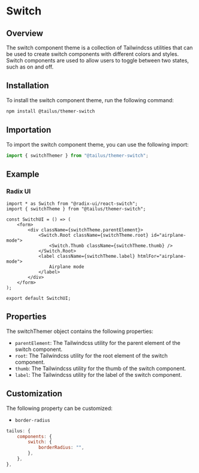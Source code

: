 # Switch

## Overview

The switch component theme is a collection of Tailwindcss utilities that can be used to create switch components with different colors and styles. Switch components are used to allow users to toggle between two states, such as on and off.

## Installation

To install the switch component theme, run the following command:

```bash
npm install @tailus/themer-switch
```

## Importation

To import the switch component theme, you can use the following import:

```js
import { switchThemer } from "@tailus/themer-switch";
```

## Example

### Radix UI

```tsx
import * as Switch from "@radix-ui/react-switch";
import { switchTheme } from "@tailus/themer-switch";

const SwitchUI = () => (
    <form>
        <div className={switchTheme.parentElement}>
            <Switch.Root className={switchTheme.root} id="airplane-mode">
                <Switch.Thumb className={switchTheme.thumb} />
            </Switch.Root>
            <label className={switchTheme.label} htmlFor="airplane-mode">
                Airplane mode
            </label>
        </div>
    </form>
);

export default SwitchUI;
```

## Properties

The switchThemer object contains the following properties:

-   `parentElement`: The Tailwindcss utility for the parent element of the switch component.
-   `root`: The Tailwindcss utility for the root element of the switch component.
-   `thumb`: The Tailwindcss utility for the thumb of the switch component.
-   `label`: The Tailwindcss utility for the label of the switch component.

## Customization

The following property can be customized:

-   `border-radius`

```js
tailus: {
    components: {
        switch: {
            borderRadius: "",
        },
    },
},
```
